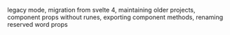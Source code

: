 legacy mode, migration from svelte 4, maintaining older projects, component props without runes, exporting component methods, renaming reserved word props